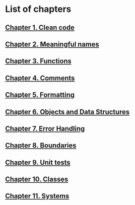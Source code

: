 # List of chapters

## [Chapter 1. Clean code](chapters/chapter1.md)
## [Chapter 2. Meaningful names](chapters/chapter2.md)
## [Chapter 3. Functions](chapters/chapter3.md)
## [Chapter 4. Comments](chapters/chapter4.md)
## [Chapter 5. Formatting](chapters/chapter5.md)
## [Chapter 6. Objects and Data Structures](chapters/chapter6.md)
## [Chapter 7. Error Handling](chapters/chapter7.md)
## [Chapter 8. Boundaries](chapters/chapter8.md)
## [Chapter 9. Unit tests](chapters/chapter9.md)
## [Chapter 10. Classes](chapters/chapter10.md)
## [Chapter 11. Systems](chapters/chapter11.md)